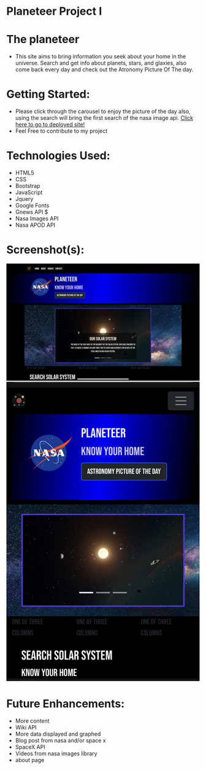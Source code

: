 # Planeteer Project  I
# The planeteer 
* This site aims to bring information you seek about your home in the universe. Search and get info about planets, stars, and glaxies, also come back every day and check out the Atronomy Picture Of The day. 

# Getting Started: 
* Please click through the carousel to enjoy the picture of the day
also, using the search will bring the first search of the nasa image api.
[Click here to go to deployed site!](https://angry-fermat-671a4b.netlify.app/?fname=London&lname=Get+Info)
* Feel Free to contribute to my project


# Technologies Used: 
* HTML5
* CSS 
* Bootstrap
* JavaScript
* Jquery
* Google Fonts
* Gnews API $
* Nasa Images API
* Nasa APOD API


# Screenshot(s): 

![Screen Shot](img/IMG_0317.jpg?raw=true "desktop view")
![Screen Shot](img/IMG_0262.jpg?raw=true "mobile view")




# Future Enhancements: 
* More content 
* Wiki API
* More data displayed and graphed 
* Blog post from nasa and/or space x 
* SpaceX API
* Videos from nasa images library
* about page